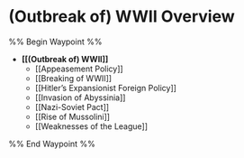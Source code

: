 # (Outbreak of) WWII Overview

%% Begin Waypoint %%
- **[[(Outbreak of) WWII]]**
	- [[Appeasement Policy]]
	- [[Breaking of WWII]]
	- [[Hitler’s Expansionist Foreign Policy]]
	- [[Invasion of Abyssinia]]
	- [[Nazi-Soviet Pact]]
	- [[Rise of Mussolini]]
	- [[Weaknesses of the League]]

%% End Waypoint %%